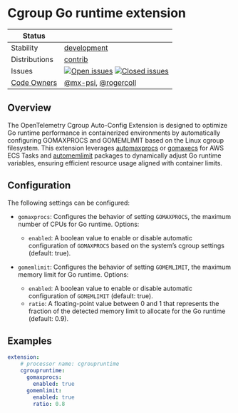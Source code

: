 # Cgroup Go runtime extension


<!-- status autogenerated section -->
| Status        |           |
| ------------- |-----------|
| Stability     | [development]  |
| Distributions | [contrib] |
| Issues        | [![Open issues](https://img.shields.io/github/issues-search/open-telemetry/opentelemetry-collector-contrib?query=is%3Aissue%20is%3Aopen%20label%3Aextension%2Fcgroupruntime%20&label=open&color=orange&logo=opentelemetry)](https://github.com/open-telemetry/opentelemetry-collector-contrib/issues?q=is%3Aopen+is%3Aissue+label%3Aextension%2Fcgroupruntime) [![Closed issues](https://img.shields.io/github/issues-search/open-telemetry/opentelemetry-collector-contrib?query=is%3Aissue%20is%3Aclosed%20label%3Aextension%2Fcgroupruntime%20&label=closed&color=blue&logo=opentelemetry)](https://github.com/open-telemetry/opentelemetry-collector-contrib/issues?q=is%3Aclosed+is%3Aissue+label%3Aextension%2Fcgroupruntime) |
| [Code Owners](https://github.com/open-telemetry/opentelemetry-collector-contrib/blob/main/CONTRIBUTING.md#becoming-a-code-owner)    | [@mx-psi](https://www.github.com/mx-psi), [@rogercoll](https://www.github.com/rogercoll) |

[development]: https://github.com/open-telemetry/opentelemetry-collector/blob/main/docs/component-stability.md#development
[contrib]: https://github.com/open-telemetry/opentelemetry-collector-releases/tree/main/distributions/otelcol-contrib
<!-- end autogenerated section -->

## Overview

The OpenTelemetry Cgroup Auto-Config Extension is designed to optimize Go runtime performance in containerized environments by automatically configuring GOMAXPROCS and GOMEMLIMIT based on the Linux cgroup filesystem. This extension leverages [automaxprocs](https://github.com/uber-go/automaxprocs) or [gomaxecs](https://github.com/rdforte/gomaxecs) for AWS ECS Tasks and [automemlimit](https://github.com/KimMachineGun/automemlimit) packages to dynamically adjust Go runtime variables, ensuring efficient resource usage aligned with container limits.

## Configuration

The following settings can be configured:

- `gomaxprocs`: Configures the behavior of setting `GOMAXPROCS`, the maximum number of CPUs for Go runtime. Options:
  - `enabled`: A boolean value to enable or disable automatic configuration of `GOMAXPROCS` based on the system’s cgroup settings (default: true).

- `gomemlimit`: Configures the behavior of setting `GOMEMLIMIT`, the maximum memory limit for Go runtime. Options:
  - `enabled`: A boolean value to enable or disable automatic configuration of `GOMEMLIMIT` (default: true).
  - `ratio`: A floating-point value between 0 and 1 that represents the fraction of the detected memory limit to allocate for the Go runtime (default: 0.9).

## Examples

```yaml
extension:
    # processor name: cgroupruntime
    cgroupruntime:
      gomaxprocs:
        enabled: true
      gomemlimit:
        enabled: true
        ratio: 0.8
```
